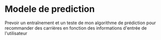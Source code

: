 # Modele de prediction
Prevoir un entraînement et un teste de mon algorithme de prédiction pour recommander des carrières en fonction des informations d'entrée de l'utilisateur